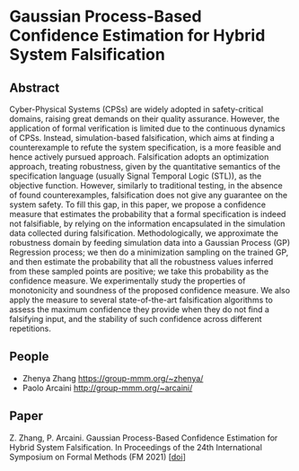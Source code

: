 # Gaussian Process-Based Confidence Estimation for Hybrid System Falsification

## Abstract
Cyber-Physical Systems (CPSs) are widely adopted in safety-critical domains, raising great demands on their quality assurance. However, the application of formal verification is limited due to the continuous dynamics of CPSs. Instead, simulation-based falsification, which aims at finding a counterexample to refute the system specification, is a more feasible and hence actively pursued approach. Falsification adopts an optimization approach, treating robustness, given by the quantitative semantics of the specification language (usually Signal Temporal Logic (STL)), as the objective function. However, similarly to traditional testing, in the absence of found counterexamples, falsification does not give any guarantee on the system safety. To fill this gap, in this paper, we propose a confidence measure that estimates the probability that a formal specification is indeed not falsifiable, by relying on the information encapsulated in the simulation data collected during falsification. Methodologically, we approximate the robustness domain by feeding simulation data into a Gaussian Process (GP) Regression process; we then do a minimization sampling on the trained GP, and then estimate the probability that all the robustness values inferred from these sampled points are positive; we take this probability as the confidence measure. We experimentally study the properties of monotonicity and soundness of the proposed confidence measure. We also apply the measure to several state-of-the-art falsification algorithms to assess the maximum confidence they provide when they do not find a falsifying input, and the stability of such confidence across different repetitions.

## People
* Zhenya Zhang https://group-mmm.org/~zhenya/ 
* Paolo Arcaini http://group-mmm.org/~arcaini/

## Paper
Z. Zhang, P. Arcaini. Gaussian Process-Based Confidence Estimation for Hybrid System Falsification. In Proceedings of the 24th International Symposium on Formal Methods (FM 2021) [[doi](https://doi.org/10.1007/978-3-030-90870-6_18)]
